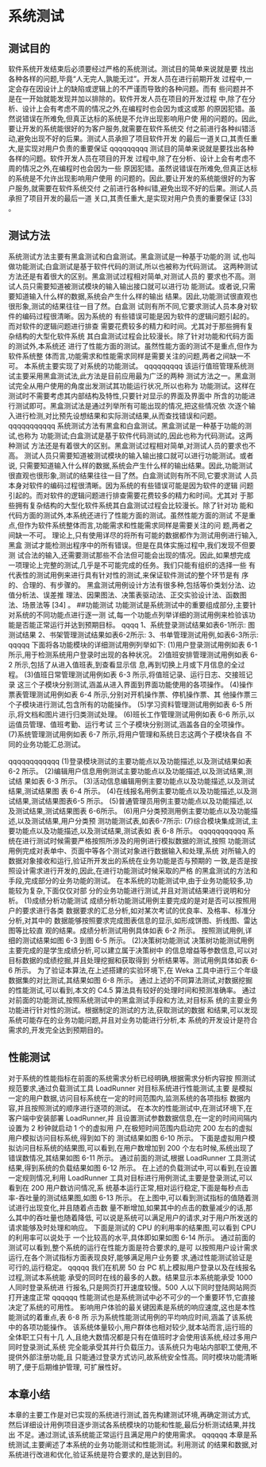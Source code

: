 # 系统测试
## 测试目的
软件系统开发结束后必须要经过严格的系统测试。测试目的简单来说就是要
找出各种各样的问题,毕竟“人无完人,孰能无过”。开发人员在进行前期开发
过程中,一定会存在因设计上的缺陷或逻辑上的不严谨而导致的各种问题。而有
些问题并不是在一开始就能发现并加以排除的。软件开发人员在项目的开发过程
中,除了在分析、设计上会有考虑不周的情况之外,在编程时也会因为或这或那
的原因犯错。虽然说错误在所难免,但真正达标的系统是不允许出现影响用户使
用的问题的。因此,要让开发的系统能很好的为客户服务,就需要在软件系统交
付之前进行各种纠错活动,避免出现不好的后果。测试人员承担了项目软件开发
的最后一道关口,其责任重大,是实现对用户负责的重要保证
qqqqqqqqq
测试目的简单来说就是要找出各种各样的问题。软件开发人员在项目的开发
过程中,除了在分析、设计上会有考虑不周的情况之外,在编程时也会因为一些
原因犯错。虽然说错误在所难免,但真正达标的系统是不允许出现影响用户使用
的问题的。因此,要让开发的系统能很好的为客户服务,就需要在软件系统交付
之前进行各种纠错,避免出现不好的后果。测试人员承担了项目开发的最后一道
关口,其责任重大,是实现对用户负责的重要保证 [33] 。
## 测试方法
系统测试方法主要有黑盒测试和白盒测试。黑盒测试是一种基于功能的测
试,也叫做功能测试;白盒测试是基于软件代码的测试,所以也被称为代码测试。
这两种测试方法还是有着很大的区别。黑盒测试过程相对简单,对测试人员的
要求也不高。测试人员只需要知道被测试模块的输入输出接口就可以进行功
能测试。或者说,只需要知道输入什么样的数据,系统会产生什么样的输出
结果。因此,功能测试很直观也很形象,测试的结果往往一目了然。白盒测
试则有所不同,它要求测试人员本身对软件的编码过程很清晰。因为系统的
有些错误可能是因为软件的逻辑问题引起的。而对软件的逻辑问题进行排查
需要花费较多的精力和时间。尤其对于那些拥有复杂结构的大型化软件系统
其白盒测试过程会比较漫长。除了针对功能和代码方面的测试外,本系统还
进行了性能方面的测试。虽然性能方面的测试不是重点,但作为软件系统整
体而言,功能需求和性能需求同样是需要关注的问题,两者之间缺一不可。
本系统主要实现了对系统的功能测试。
qqqqqqqqq
该运行值班管理系统测试主要采用黑盒测试法,此方法是目前应用最为广泛的两种
测试方法之一。黑盒测试完全从用户使用的角度出发测试其功能运行状况,所以也称为
功能测试。这样在测试时不需要考虑其内部结构及特性,只要针对显示的界面及界面中
所含的功能进行测试即可。黑盒测试法是通过列举所有可能出现的情况,把这些情况依
次逐个输入进行检测,对比预先设想结果和实际测试结果,从而查找错误和问题。
qqqqqqqqqqq
系统测试方法有黑盒和白盒测试。黑盒测试是一种基于功能的测试,也称为
功能测试;白盒测试是基于软件代码测试的,因此也称为代码测试。这两种测试
方法还是有着很大的区别。黑盒测试过程相对简单,对测试人员的要求也不高。
测试人员只需要知道被测试模块的输入输出接口就可以进行功能测试。或者说,
只需要知道输入什么样的数据,系统会产生什么样的输出结果。因此,功能测试
很直观也很形象,测试的结果往往一目了然。白盒测试则有所不同,它要求测试
人员本身对软件的编码过程很清晰。因为系统的有些错误可能是因为软件的逻辑
问题引起的。而对软件的逻辑问题进行排查需要花费较多的精力和时间。尤其对
于那些拥有复杂结构的大型化软件系统其白盒测试过程会比较漫长。除了针对功
能和代码方面的测试外,本系统还进行了性能方面的测试。虽然性能方面的测试
不是重点,但作为软件系统整体而言,功能需求和性能需求同样是需要关注的问
题,两者之间缺一不可。
理论上,只有使用详尽的将所有可能的数据都作为测试用例进行输入,黑盒
测试才能检测出程序中的所有错误。但是在具体实施过程中,我们发现不但要测
试合法的输入,还需要测试那些不合法但可能会出现的情况。因此,如果想完成
一项理论上完整的测试,几乎是不可能完成的任务。我们只能有组织的选择一些
有代表性的测试用例来进行具有针对性的测试,来保证软件测试的整个环节是有
序的、合理的、有步骤的。
黑盒测试用例设计方法有很多种,包括等价类划分法、边值分析法、误差推
理法、因果图法、决策表驱动法、正交实验设计法、函数图法、场景法等 [34] 。
##功能测试
功能测试是系统测试中的重要组成部分,主要针对系统的不同功能点进行逐一测
试,每一个功能点列举详细的测试用例来检验该功能是否能正常运行并达到预期目标。
qqqq
1、系统登录测试结果如表6-1所示:
图测试结果
2、书架管理测试结果如表6-2所示:
3、书单管理测试用例,如表6-3所示:
qqqqq
下面将各功能模块的详细测试用例列举如下:
(1)用户登录测试用例如表 6-1 所示,用于检测系统用户登录时出现的各种状况。
2)值班安排管理测试用例如表 6-2 所示,包括了从进入值班表,到查看显示信
息,再到切换上月或下月信息的全过程。
(3)值班日常管理测试用例如表 6-3 所示,将值班记录、运行日志、交接班记录
这三个子模块分别测试,涵盖从进入界面到界面功能使用的各项操作。
(4)操作票表管理测试用例如表 6-4 所示,分别对开机操作票、停机操作票、其
他操作票三个子模块进行测试,包含所有的功能操作。
(5)学习资料管理测试用例如表 6-5 所示,将文档和图片进行归类测试处理。
(6)班长工作管理测试用例如表 6-6 所示,以运值员管理、值班考勤、运行考试
三个子模块分别测试,涵盖各自的全项操作。
(7)系统管理测试用例如表 6-7 所示,将用户管理和系统日志这两个子模块各自
不同的业务功能汇总测试。

qqqqqqqqqqqq
(1)登录模块测试的主要功能点以及功能描述,以及测试结果如表 6-2 所示。
(2)编辑用户信息用例测试主要功能点以及功能描述,以及测试结果,测试结
果如表 6-3 所示。
(3)活动信息编辑用例主要功能点以及功能描述,以及测试结果,测试结果图
表 6-4 所示。
(4)在线报名用例主要功能点以及功能描述,以及测试结果,测试结果图表6-5
所示。
(5)普通管理员用例主要功能点以及功能描述,以及测试结果,测试结果图表
6-6所示。
(6)用户分类预测用例主要功能点以及功能描述,以及测试结果,用户分类预
测功能测试表,如表6-7所示:
(7)综合模块集成测试,主要功能点以及功能描述,以及测试结果,测试表如
表 6-8 所示。
qqqqqqqqqqq
系统在进行测试时候需要严格按照所涉及的用例进行模拟数据的测试,按照
功能测试用例完成对表单中、页面中等各个测试对象进行数据输入和处理,系统
对所输入的数据对象接收和运行,验证所开发出的系统在业务功能是否与预期的
一致,是否是按照设计需求进行开发的,因此,在进行功能测试时候采取的严格
的黑盒测试的方法和手段,完成部分的业务功能的测试。
在本系统的功能测试中,由于业务功能较多,功能较为复杂,下面仅仅对部
分的业务功能进行测试,并且对测试结果进行说明和分析。
(1)成绩分析功能测试
成绩分析功能测试用例主要完成的是对是否可以按照用户的要求进行各类
数据要求的汇总分析,如对某次考试的优良率、及格率、标准分分析,对其中的
数据能够按照要求完成图表信息的显示,如形成饼图、折线图、雷达图等比较直
观的结果。成绩分析测试用例具体如表 6-2 所示。
按照测试用例,详细的测试结果如图 6-3 到图 6-5 所示。
(2)决策树功能测试
决策树功能测试用例主要完成的是学生成绩分析,可以建立属于决策树中
的信息增益等参数信息,可以对目标数据的成绩挖掘,并且处理挖掘和获取得到
分析结果等。测试用例具体如表 6-6 所示。
为了验证本算法,在上述搭建的实验环境下,在 Weka 工具中进行三个年级
数据集的对比测试,其结果如图 6-8 所示。
通过上述的不同算法测试,对数据挖掘的性能测试,可以看到,本文的 C4.5
算法具有较好的处理时间和预测准确率。
通过对前面的功能测试,按照系统测试中的黑盒测试手段和方法,对目标系
统的主要业务功能进行针对性的测试。根据制定的测试的方法,获取测试的数据
和结果,可以发现系统可能存在的业务功能问题,并且对业务功能进行分析,本
系统的开发设计是符合需求的,开发完全达到预期目的。
## 性能测试
对于系统的性能指标在前面的系统需求分析已经明确,根据需求分析内容按
照测试规范要求,通过负载测试工具 LoadRunner 对目标系统进行性能测试,主要
是模拟一定的用户数据,访问目标系统在一定的时间范围内,监测系统的各项指标
数据内容,并且按照测试的顺序进行逐项的测试。
在本次的性能测试中,在测试环境下,在客户端中安装部署 LoadRunner,并
且设置测试参数数据信息,在一定的时间间隔内设置为 2 秒钟就启动 1 个的虚拟用
户,在极短时间范围内启动完 200 左右的虚拟用户模拟访问目标系统,得到如下的
测试结果如图 6-10 所示。
下面是虚拟用户模拟访问目标系统的结果图,可以看到,在用户数增加到 200
个左右时候,系统出现了错误数情况,其结果如图 6-11 所示。
通过前面的测试,根据 LoadRunner 工具测试结果,得到系统的负载结果如图
6-12 所示。
在上述的负载测试中,可以看到,在设置一定规则情况,利用 LoadRunner
工具对目标进行用例测试,主要是登录测试,可以看到在 200 用户数访问情况,系
统基本运行正常,相对运行稳定,下面是每秒点击率-吞吐量的测试结果图,如图
6-13 所示。
在上图中,可以看到测试指标的值随着测试进行出现变化,并且随着点击数
量不断增加,如果其中的点击的数量减少的话,那么其中的吞吐量也随着降低,
可以说是系统可以满足用户的请求,对于用户所发送的请求能够及时处理和响应。
下面是测试的 CPU 的利用率的结果图,可以看到 CPU 的利用率可以说处于
一个比较高的水平,具体即如果如图 6-14 所示。
通过前面的测试可以看到,整个系统的运行在性能方面是符合要求的,是可
以按照用户设计需求运行,在各个测试指标方面表现良好,能够满足用户业务要
求,通过性能测试验证是可行的,运行稳定。
qqqqq
我们在机房 50 台 PC 机上模拟用户登录以及在线报名过程,测试本系统能
承受的同时在线的最多的人数。结果显示本系统能承受 1000 人同时登录系统进
行报名,只是网页打开速度较慢。500 人以下同时登陆网站网页打开速度正常
qqqqqq
性能测试也是系统测试中必不可少的一个重要环节,它直接决定了系统的可用性。
影响用户体验的最关键因素是系统的响应速度,这也是本性能测试的着重点,表 6-8 所
示为系统性能测试用例的平均响应时间,涵盖了该系统中的各项功能操作。
该系统体量较小,用户群体也相对较少,就本站而言,运行班的全体职工只有十几
人,且绝大数情况都是只有在值班时才会使用该系统,经过多用户同时登录测试,系统
完全能承受其并行负载压力。该系统只为电站内部职工使用,不提供外部注册功能,且
只能通过登录方式访问,故系统安全性高。同时模块功能清晰明了,便于后期维护管理,
可扩展性好。
## 本章小结
本章的主要工作是对已实现的系统进行测试,首先构建测试环境,再确定测试方式,
然后详细设计用例项目逐步测试各系统模块的功能和性能,最后分析测试结果,并找出
不足。通过测试,该系统能正常运行且满足用户的使用需求。
qqqqqq
本章是系统测试,主要阐述了本系统的业务功能测试和性能测试。利用测试
的结果和数据,对系统进行改进和优化,验证系统是符合要求的,是达到目的。